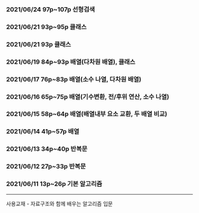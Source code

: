 ### 2021/06/24 97p~107p 선형검색

### 2021/06/21 93p~95p 클래스

### 2021/06/21 93p 클래스

### 2021/06/19 84p~93p 배열(다차원 배열), 클래스

### 2021/06/17 76p~83p 배열(소수 나열, 다차원 배열)

### 2021/06/16 65p~75p 배열(기수변환, 전/후위 연산, 소수 나열)

### 2021/06/15 58p~64p 배열(배열내부 요소 교환, 두 배열 비교)

### 2021/06/14 41p~57p 배열

### 2021/06/13 34p~40p 반복문

### 2021/06/12 27p~33p 반복문

### 2021/06/11 13p~26p 기본 알고리즘

------

사용교재 - 자료구조와 함께 배우는 알고리즘 입문

